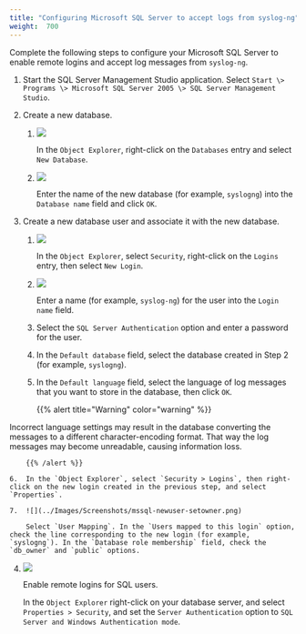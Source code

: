 ```yaml
---
title: "Configuring Microsoft SQL Server to accept logs from syslog-ng"
weight:  700
---
```

<!-- DISCLAIMER: This file is based on the syslog-ng Open Source Edition documentation https://github.com/balabit/syslog-ng-ose-guides/commit/2f4a52ee61d1ea9ad27cb4f3168b95408fddfdf2 and is used under the terms of The syslog-ng Open Source Edition Documentation License. The file has been modified by Axoflow. -->

Complete the following steps to configure your Microsoft SQL Server to enable remote logins and accept log messages from `syslog-ng`.


1.  Start the SQL Server Management Studio application. Select `Start \> Programs \> Microsoft SQL Server 2005 \> SQL Server Management Studio`.

2.  Create a new database.
    
    1.  ![](../Images/Screenshots/mssql-newdb-select.png)
        
        In the `Object Explorer`, right-click on the `Databases` entry and select `New Database`.
    
    2.  ![](../Images/Screenshots/mssql-newdb-create.png)
        
        Enter the name of the new database (for example, `syslogng`) into the `Database name` field and click `OK`.

3.  Create a new database user and associate it with the new database.
    
    1.  ![](../Images/Screenshots/mssql-newuser-select.png)
        
        In the `Object Explorer`, select `Security`, right-click on the `Logins` entry, then select `New Login`.
    
    2.  ![](../Images/Screenshots/mssql-newuser-general.png)
        
        Enter a name (for example, `syslog-ng`) for the user into the `Login name` field.
    
    3.  Select the `SQL Server Authentication` option and enter a password for the user.
    
    4.  In the `Default database` field, select the database created in Step 2 (for example, `syslogng`).
    
    5.  In the `Default language` field, select the language of log messages that you want to store in the database, then click `OK`.
        
        {{% alert title="Warning" color="warning" %}}
        
Incorrect language settings may result in the database converting the messages to a different character-encoding format. That way the log messages may become unreadable, causing information loss.
        
        {{% /alert %}}
    
    6.  In the `Object Explorer`, select `Security > Logins`, then right-click on the new login created in the previous step, and select `Properties`.
    
    7.  ![](../Images/Screenshots/mssql-newuser-setowner.png)
        
        Select `User Mapping`. In the `Users mapped to this login` option, check the line corresponding to the new login (for example, `syslogng`). In the `Database role membership` field, check the `db_owner` and `public` options.

4.  ![](../Images/Screenshots/mssql-newuser-login.png)
    
    Enable remote logins for SQL users.
    
    In the `Object Explorer` right-click on your database server, and select `Properties > Security`, and set the `Server Authentication` option to `SQL Server and Windows Authentication mode`.

